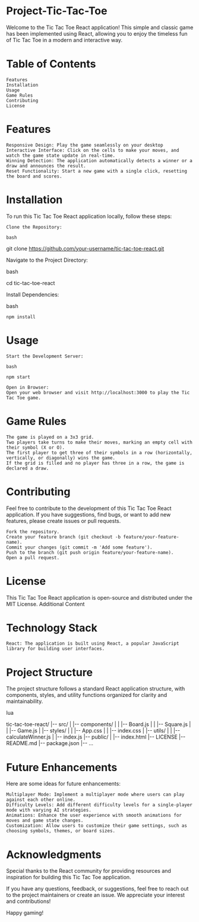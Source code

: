 # Project-Tic-Tac-Toe

Welcome to the Tic Tac Toe React application! This simple and classic game has been implemented using React, allowing you to enjoy the timeless fun of Tic Tac Toe in a modern and interactive way.


# Table of Contents

    Features
    Installation
    Usage
    Game Rules
    Contributing
    License

# Features

    Responsive Design: Play the game seamlessly on your desktop
    Interactive Interface: Click on the cells to make your moves, and watch the game state update in real-time.
    Winning Detection: The application automatically detects a winner or a draw and announces the result.
    Reset Functionality: Start a new game with a single click, resetting the board and scores.

# Installation

To run this Tic Tac Toe React application locally, follow these steps:

    Clone the Repository:

    bash

git clone https://github.com/your-username/tic-tac-toe-react.git

Navigate to the Project Directory:

bash

cd tic-tac-toe-react

Install Dependencies:

bash

    npm install

# Usage

    Start the Development Server:

    bash

    npm start

    Open in Browser:
    Open your web browser and visit http://localhost:3000 to play the Tic Tac Toe game.

# Game Rules

    The game is played on a 3x3 grid.
    Two players take turns to make their moves, marking an empty cell with their symbol (X or O).
    The first player to get three of their symbols in a row (horizontally, vertically, or diagonally) wins the game.
    If the grid is filled and no player has three in a row, the game is declared a draw.

# Contributing

Feel free to contribute to the development of this Tic Tac Toe React application. If you have suggestions, find bugs, or want to add new features, please create issues or pull requests.

    Fork the repository.
    Create your feature branch (git checkout -b feature/your-feature-name).
    Commit your changes (git commit -m 'Add some feature').
    Push to the branch (git push origin feature/your-feature-name).
    Open a pull request.
# License

This Tic Tac Toe React application is open-source and distributed under the MIT License.
Additional Content
# Technology Stack

    React: The application is built using React, a popular JavaScript library for building user interfaces.

# Project Structure

The project structure follows a standard React application structure, with components, styles, and utility functions organized for clarity and maintainability.

lua

tic-tac-toe-react/
|-- src/
|   |-- components/
|   |   |-- Board.js
|   |   |-- Square.js
|   |   |-- Game.js
|   |-- styles/
|   |   |-- App.css
|   |   |-- index.css
|   |-- utils/
|   |   |-- calculateWinner.js
|   |-- index.js
|-- public/
|   |-- index.html
|-- LICENSE
|-- README.md
|-- package.json
|-- ...

# Future Enhancements

Here are some ideas for future enhancements:

    Multiplayer Mode: Implement a multiplayer mode where users can play against each other online.
    Difficulty Levels: Add different difficulty levels for a single-player mode with varying AI strategies.
    Animations: Enhance the user experience with smooth animations for moves and game state changes.
    Customization: Allow users to customize their game settings, such as choosing symbols, themes, or board sizes.

# Acknowledgments

Special thanks to the React community for providing resources and inspiration for building this Tic Tac Toe application.

If you have any questions, feedback, or suggestions, feel free to reach out to the project maintainers or create an issue. We appreciate your interest and contributions!

Happy gaming!

